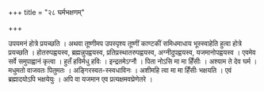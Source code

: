 +++
title = "२८ घर्मभक्षणम्"

+++

उपयमनं होत्रे प्रयच्छति । अथवा तूष्णीमप उपस्पृश्य तूष्णीं काण्टकीं समिधमाधाय भूस्स्वाहेति हुत्वा होत्रे प्रयच्छति । होतरुपह्वयस्व, ब्रह्मन्नुपह्वयस्व, प्रतिप्रस्थातरुपह्वयस्व, अग्नीदुपह्वयस्व, यजमानोपह्वयस्व । एवमेव सर्वे समुपाह्वानं कृत्वा । हुतँ हविर्मधु हविः । इन्द्रतमेऽग्नौ । पिता नोऽसि मा मा हिँसीः । अश्याम ते देव घर्म । मधुमतो वाजवतः पितुमतः । अङ्गिरस्वत-स्स्वधाविनः । अशीमहि त्वा मा मा हिँसीः भक्षयति । एवं ब्रह्मादयोऽपि भक्षयेयुः । अपि वा यजमान एव प्रत्यक्षमवघ्रेणेतरे ।
